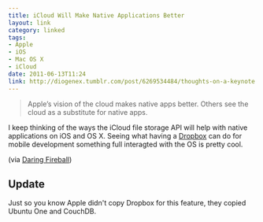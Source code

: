 ```yaml
---
title: iCloud Will Make Native Applications Better
layout: link
category: linked
tags:
- Apple
- iOS
- Mac OS X
- iCloud
date: 2011-06-13T11:24
link: http://diogenex.tumblr.com/post/6269534484/thoughts-on-a-keynote
---
```


> Apple’s vision of the cloud makes native apps better. Others see the cloud as a substitute for native apps.

I keep thinking of the ways the iCloud file storage API will help with native applications on iOS and OS X. Seeing what having a [Dropbox](http://db.tt/poQioUw) can do for mobile development something full interagted with the OS is pretty cool.

(via [Daring Fireball](http://daringfireball.net/linked/2011/06/12/lessien "Lessien's Thoughts on Last Week's Keynote"))

## Update

Just so you know Apple didn't copy Dropbox for this feature, they copied Ubuntu One and CouchDB.
